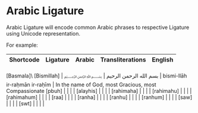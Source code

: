 Arabic Ligature
===============

Arabic Ligature will encode common Arabic phrases to respective Ligature using Unicode representation.

For example:

Shortcode | Ligature | Arabic | Transliterations | English
--- | --- | --- | --- | ---
[Basmala]\\
[Bismillah] | ﷽ | بسم الله الرحمن الرحيم  | bismi-llāh ir-raḥmān ir-raḥīm | In the name of God, most Gracious, most Compassionate
[pbuh] |  |  |  |
[alayhis] |  |  |  |
[rahimaha] |  |  |  |
[rahimahu] |  |  |  |
[rahimahum] |  |  |  |
[raa] |  |  |  |
[ranha] |  |  |  |
[ranhu] |  |  |  |
[ranhum] |  |  |  |
[saw] |  |  |  |
[swt] |  |  |  |  
